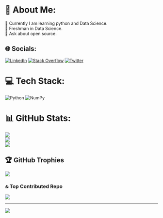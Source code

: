 # 💫 About Me:
🔭 Currently I am learning python and Data Science.<br>👯 Freshman in Data Science.<br>💬 Ask about open source.<br>


## 🌐 Socials:
[![LinkedIn](https://img.shields.io/badge/LinkedIn-%230077B5.svg?logo=linkedin&logoColor=white)](https://linkedin.com/in/https://www.linkedin.com/in/mohit-kumar-742a27250) [![Stack Overflow](https://img.shields.io/badge/-Stackoverflow-FE7A16?logo=stack-overflow&logoColor=white)](https://stackoverflow.com/users/https://stackoverflow.com/users/21071688/mohitkumar020291) [![Twitter](https://img.shields.io/badge/Twitter-%231DA1F2.svg?logo=Twitter&logoColor=white)](https://twitter.com/@MohitKumar93158) 

# 💻 Tech Stack:
![Python](https://img.shields.io/badge/python-3670A0?style=for-the-badge&logo=python&logoColor=ffdd54) ![NumPy](https://img.shields.io/badge/numpy-%23013243.svg?style=for-the-badge&logo=numpy&logoColor=white)
# 📊 GitHub Stats:
![](https://github-readme-stats.vercel.app/api?username=MohitKumar020291&theme=default&hide_border=false&include_all_commits=true&count_private=true)<br/>
![](https://github-readme-streak-stats.herokuapp.com/?user=MohitKumar020291&theme=default&hide_border=false)<br/>
![](https://github-readme-stats.vercel.app/api/top-langs/?username=MohitKumar020291&theme=default&hide_border=false&include_all_commits=true&count_private=true&layout=compact)

## 🏆 GitHub Trophies
![](https://github-profile-trophy.vercel.app/?username=MohitKumar020291&theme=radical&no-frame=false&no-bg=false&margin-w=4)

### 🔝 Top Contributed Repo
![](https://github-contributor-stats.vercel.app/api?username=MohitKumar020291&limit=5&theme=flat&combine_all_yearly_contributions=true)

---
[![](https://visitcount.itsvg.in/api?id=MohitKumar020291&icon=0&color=0)](https://visitcount.itsvg.in)

<!-- Proudly created with GPRM ( https://gprm.itsvg.in ) -->
